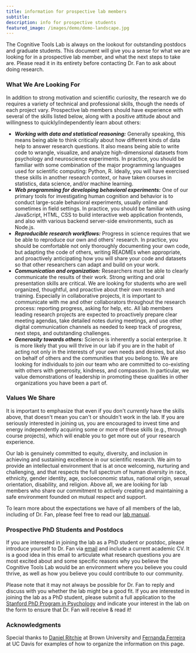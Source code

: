 ```yaml
---
title: information for prospective lab members
subtitle: 
description: info for prospective students
featured_image: /images/demo/demo-landscape.jpg
---
```


The Cognitive Tools Lab is always on the lookout for outstanding postdocs and graduate students. This document will give you a sense for what we are looking for in a prospective lab member, and what the next steps to take are. Please read it in its entirety before contacting Dr. Fan to ask about doing research.

<!-- ### Open Position: Full-Time Lab Manager (updated: May 30, 2023)

We are currently seeking a full-time lab manager for a 1-year appointment beginning in Summer/Fall 2023. More information about this position is available by navigating to our [application form](https://forms.gle/yApnsQtMhCEnB9tH8). 

The application window is now closed. We expect to extend invitations to interview by **June 13, 2023,** with the hope that these interviews can be scheduled during the subsequent two weeks, and a final decision reached by **July 1, 2023.** We will be notifying all candidates of the status of their application at each of these stages. Thank you to everyone who expressed interest in working with us. -->

### What We Are Looking For

In addition to strong motivation and scientific curiosity, the research we do requires a variety of technical and professional skills, though the needs of each project vary. Prospective lab members should have experience with several of the skills listed below, along with a positive attitude about and willingness to quickly/independently learn about others:

- ***Working with data and statistical reasoning:*** 
	Generally speaking, this means being able to think critically about how different kinds of data help to answer research questions. It also means being able to write code to wrangle, visualize, and analyze high-dimensional datasets from psychology and neuroscience experiments. In practice, you should be familiar with some combination of the major programming languages used for scientific computing: Python, R. Ideally, you will have exercised these skills in another research context, or have taken courses in statistics, data science, and/or machine learning. 
- ***Web programming for developing behavioral experiments:***
	One of our primary tools for investigating human cognition and behavior is to conduct large-scale behavioral experiments, usually online and sometimes in field settings. In practice, you should be familiar with using JavaScript, HTML, CSS to build interactive web application frontends, and also with various backend server-side environments, such as Node.js. 
- ***Reproducible research workflows:*** 
	Progress in science requires that we be able to reproduce our own and others' research. In practice, you should be comfortable not only thoroughly documenting your own code, but adapting the code of others, writing READMEs when appropriate, and proactively anticipating how you will share your code and datasets so that other researchers can adapt and build on your work. 
- ***Communication and organization:*** 
	Researchers must be able to clearly communicate the results of their work. Strong writing and oral presentation skills are critical. We are looking for students who are well organized, thoughtful, and proactive about their own research and training. Especially in collaborative projects, it is important to communicate with me and other collaborators throughout the research process: reporting progress, asking for help, etc. All lab members leading research projects are expected to proactively prepare clear meeting agendas, take detailed notes during meetings, and use other digital communication channels as needed to keep track of progress, next steps, and outstanding challenges.
- ***Generosity towards others:***
	Science is inherently a social enterprise. It is more likely that you will thrive in our lab if you are in the habit of acting not only in the interests of your own needs and desires, but also on behalf of others and the communities that you belong to. We are looking for individuals to join our team who are committed to co-existing with others with generosity, kindness, and compassion. In particular, we value demonstrations of leadership in promoting these qualities in other organizations you have been a part of. 

### Values We Share

It is important to emphasize that even if you don't *currently* have the skills above, that doesn't mean you can't or shouldn't work in the lab. If you are seriously interested in joining us, you are encouraged to invest time and energy independently acquiring some or more of these skills (e.g., through course projects), which will enable you to get more out of your research experience. 

Our lab is genuinely committed to equity, diversity, and inclusion in achieving and sustaining excellence in our scientific research. We aim to provide an intellectual environment that is at once welcoming, nurturing and challenging, and that respects the full spectrum of human diversity in race, ethnicity, gender identity, age, socioeconomic status, national origin, sexual orientation, disability, and religion. Above all, we are looking for lab members who share our commitment to actively creating and maintaining a safe environment founded on mutual respect and support.

To learn more about the expectations we have of all members of the lab, including of Dr. Fan, please feel free to read our [lab manual](https://docs.google.com/document/d/1nP-5ZNCfHCgzU7X5XL1eVmOiP_Fr4r6qrcxPxpzAoTk/edit?usp=sharing).

### Prospective PhD Students and Postdocs

<!-- **Dr. Fan is actively recruiting both postdocs and graduate students to start in Fall 2023.** -->

If you are interested in joining the lab as a PhD student or postdoc, please introduce yourself to Dr. Fan via [email](mailto:jefan@stanford.edu) and include a current academic CV. It is a good idea in this email to articulate what research questions you are most excited about and some specific reasons why you believe the Cognitive Tools Lab would be an environment where you believe you could thrive, as well as how you believe you could contribute to our community. 
<!-- She will do her best to respond and discuss with you whether the lab might be a good fit.  -->

Please note that it may not always be possible for Dr. Fan to reply and discuss with you whether the lab might be a good fit. If you are interested in joining the lab as a PhD student, please submit a full application to the [Stanford PhD Program in Psychology](https://psychology.stanford.edu/admissions/phd-admissions) and indicate your interest in the lab on the form to ensure that Dr. Fan will receive & read it!

<!-- ### Current Stanford Students -->

<!-- Current Stanford students are also welcome to work on projects in the lab, even if you are not affiliated with the Psychology department. -->
<!-- In the past, we have hosted PhD, Masters, and undergraduate students hailing from several departments, including Psychology, Cognitive Science, Computer Science & Engineering,  and Neurosciences. -->

<!-- A good way to figure out whether the lab would be a good fit is for you to take one of Dr. Fan's graduate courses. -->
<!-- , e.g., PSYC 230: Computational Approaches to Visual Abstraction.  -->
<!-- This gives you a chance to see how she works with students, and it lets her see your working style.  -->
<!-- If this isn't feasible due to timing, please send Dr. Fan an [email](mailto:jefan@stanford.edu) so we can arrange for an alternative way to evaluate fit. -->
<!-- Another easy way to get in touch with Dr. Fan is to stop by her Zoom office hours.  -->
<!-- Please do not be shy about sending a quick email to introduce yourself and ask for the Zoom link.  -->

<!-- Scientific research is unpredictable and can take up a lot of time.  -->
<!-- If this will be your first academic quarter working on a project in the lab, you should expect to spend at minimum 15 hours a week working on our research projects --- so if you are swamped with other commitments, consider joining the lab another quarter. -->

<!-- If you think you might be a good fit after reading all of the above, send Dr. Fan an email with a current academic CV and with answers to the following questions: -->
<!-- - ***Why do you want to do research?***   -->
<!-- Both in general, and in this specific field. -->
<!-- - ***Why do you want to do research in our lab?***   -->
<!-- There are many great labs at Stanford. Why do you want to work in our lab, specifically? It'd be a good idea to look through our recent publications. If a particular publication was of interest to you, please share specific details about what aspects interested you and how these aspects connect to your own research interests/experience.  -->
<!-- - ***What relevant skills do you have?***   -->
<!-- Also please describe experience you have with the particular skills listed at the top of this page, and provide some specific evidence (e.g. links to Github repos for recent projects, papers or reports you've written). -->

<!-- Please contact Dr. Fan during the quarter before the one in which you want to do research — this gives us time to develop a project for you in advance so you can hit the ground running. -->

<!-- ### Current UCSD Undergraduate Students

If you are a current UCSD undergraduate student and interested in being considered for potential research opportunities in the lab, your first step should be to complete the [Psychology Undergraduate Research Assistant Common Application (PSYURACA)](https://psychology.ucsd.edu/undergraduate-program/research/index.html) during the quarter before the one in which you want to start working in the lab. 
In the meantime, a good way for you to figure out whether the lab is a good fit for you is to take PSYC 193L: Perception & Computation. 
 If you have an especially strong interest in working in the lab, in addition to completing the Common Application, please also feel free to reach out to Dr. Fan via [email](mailto:jefan@ucsd.edu), with some brief responses to the same questions from the section above. --> 

### Acknowledgments

Special thanks to [Daniel Ritchie](https://dritchie.github.io/) at Brown University and [Fernanda Ferreira](https://ferreiralab.faculty.ucdavis.edu/) at UC Davis for examples of how to organize the information on this page.
